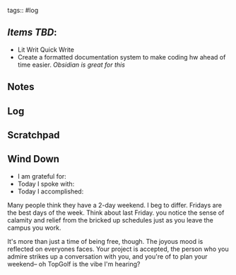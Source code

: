 tags:: #log 

## *Items TBD*:
- Lit Writ Quick Write
- Create a formatted documentation system to make coding hw ahead of time easier. *Obsidian is great for this*
## Notes
## Log
## Scratchpad
## Wind Down
- I am grateful for:
- Today I spoke with:
- Today I accomplished:


Many people think they have a 2-day weekend. I beg to differ. Fridays are the best days of the week. Think about last Friday. you notice the sense of calamity and relief from the bricked up schedules just as you leave the campus you work.

It's more than just a time of being free, though. The joyous mood is reflected on everyones faces. Your project is accepted, the person who you admire strikes up a conversation with you, and you're of to plan your weekend– oh TopGolf is the vibe I'm hearing?
